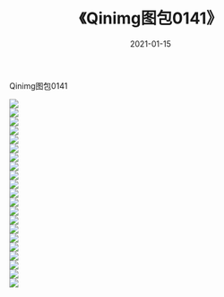 ﻿---
layout: post
title:  《Qinimg图包0141》
date:   2021-01-15
img: http://imgx.orgx.ga/Qinimg图包/Qinimg图包0141/000.jpg
categories: [美女, 清纯, 唯美]
---

Qinimg图包0141

 ![](http://imgx.orgx.ga/Qinimg图包/Qinimg图包0141/001.jpg) <br>![](http://imgx.orgx.ga/Qinimg图包/Qinimg图包0141/002.jpg) <br>![](http://imgx.orgx.ga/Qinimg图包/Qinimg图包0141/003.jpg) <br>![](http://imgx.orgx.ga/Qinimg图包/Qinimg图包0141/004.jpg) <br>![](http://imgx.orgx.ga/Qinimg图包/Qinimg图包0141/005.jpg) <br>![](http://imgx.orgx.ga/Qinimg图包/Qinimg图包0141/006.jpg) <br>![](http://imgx.orgx.ga/Qinimg图包/Qinimg图包0141/007.jpg) <br>![](http://imgx.orgx.ga/Qinimg图包/Qinimg图包0141/008.jpg) <br>![](http://imgx.orgx.ga/Qinimg图包/Qinimg图包0141/009.jpg) <br>![](http://imgx.orgx.ga/Qinimg图包/Qinimg图包0141/010.jpg) <br>![](http://imgx.orgx.ga/Qinimg图包/Qinimg图包0141/011.jpg) <br>![](http://imgx.orgx.ga/Qinimg图包/Qinimg图包0141/012.jpg) <br>![](http://imgx.orgx.ga/Qinimg图包/Qinimg图包0141/013.jpg) <br>![](http://imgx.orgx.ga/Qinimg图包/Qinimg图包0141/014.jpg) <br>![](http://imgx.orgx.ga/Qinimg图包/Qinimg图包0141/015.jpg) <br>![](http://imgx.orgx.ga/Qinimg图包/Qinimg图包0141/016.jpg) <br>![](http://imgx.orgx.ga/Qinimg图包/Qinimg图包0141/017.jpg) <br>![](http://imgx.orgx.ga/Qinimg图包/Qinimg图包0141/018.jpg) <br>![](http://imgx.orgx.ga/Qinimg图包/Qinimg图包0141/019.jpg) <br>![](http://imgx.orgx.ga/Qinimg图包/Qinimg图包0141/020.jpg) <br>![](http://imgx.orgx.ga/Qinimg图包/Qinimg图包0141/021.jpg) <br>